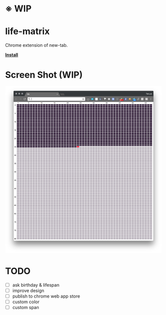 # ※ WIP



# life-matrix
Chrome extension of new-tab.

**[Install](https://chrome.google.com/webstore/detail/life-matrix-new-tab/mlpjdoiikhebibbgglbkodeaoedcamcf)**

# Screen Shot (WIP)
<img src="https://raw.githubusercontent.com/entotsu/life-matrix/master/wip_screenshot.png">


# TODO
- [ ] ask birthday & lifespan
- [ ] improve design
- [ ] publish to chrome web app store
- [ ] custom color
- [ ] custom span
